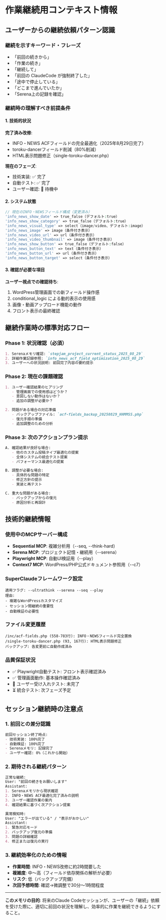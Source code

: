 # 作業継続用コンテキスト情報

## ユーザーからの継続依頼パターン認識

### 継続を示すキーワード・フレーズ
- 「前回の続きから」
- 「作業の続き」  
- 「継続して」
- 「前回の ClaudeCode が強制終了した」
- 「途中で停止している」
- 「どこまで進んでいたか」
- 「Serena上の記録を確認」

### 継続時の理解すべき前提条件

#### 1. 技術的状況
**完了済み改修**:
- INFO・NEWS ACFフィールドの完全最適化（2025年8月29日完了）
- toroku-dancerフィールド削減（80%削減）
- HTML表示問題修正（single-toroku-dancer.php）

**現在のフェーズ**: 
- 技術実装: ✅ 完了
- 自動テスト: ✅ 完了  
- ユーザー確認: 🔄 待機中

#### 2. システム状態
```php
// 現在のINFO・NEWSフィールド構成（変更済み）
'info_news_show_date' => true_false（デフォルト:true）
'info_news_show_category' => true_false（デフォルト:true） 
'info_news_visual_type' => select（image/video、デフォルト:image）
'info_news_image' => image（条件付き表示）
'info_news_video_url' => url（条件付き表示）
'info_news_video_thumbnail' => image（条件付き表示）
'info_news_show_button' => true_false（デフォルト:false）
'info_news_button_text' => text（条件付き表示）
'info_news_button_url' => url（条件付き表示）
'info_news_button_target' => select（条件付き表示）
```

#### 3. 確認が必要な項目
**ユーザー視点での確認待ち**:
1. WordPress管理画面での新フィールド操作感
2. conditional_logic による動的表示の使用感
3. 画像・動画アップロード機能の動作
4. フロント表示の最終確認

## 継続作業時の標準対応フロー

### Phase 1: 状況確認（必須）
```markdown
1. Serenaメモリ確認: `stepjam_project_current_status_2025_08_29`
2. 詳細作業記録参照: `info_news_acf_field_optimization_2025_08_29`
3. ユーザーへの状況説明: 前回完了内容の要約提示
```

### Phase 2: 現在の課題確認
```markdown
1. ユーザー確認結果のヒアリング
   - 管理画面での使用感はどうか？
   - 意図しない動作はないか？
   - 追加の調整が必要か？

2. 問題がある場合の対応準備
   - バックアップファイル: `acf-fields_backup_20250829_HHMMSS.php`
   - 復元手順の準備
   - 追加調整のための分析
```

### Phase 3: 次のアクションプラン提示
```markdown
A. 確認結果が良好な場合:
   - 他のカスタム投稿タイプ最適化の提案
   - 全体システムの統合テスト提案
   - パフォーマンス最適化の提案

B. 調整が必要な場合:
   - 具体的な問題の特定
   - 修正方針の提示
   - 実装と再テスト

C. 重大な問題がある場合:
   - バックアップからの復元
   - 原因分析と再設計
```

## 技術的継続情報

### 使用中のMCPサーバー構成
- **Sequential MCP**: 複雑分析用（--seq, --think-hard）
- **Serena MCP**: プロジェクト記憶・継続用（--serena）
- **Playwright MCP**: 自動UI検証用（--play）
- **Context7 MCP**: WordPress/PHP公式ドキュメント参照用（--c7）

### SuperClaudeフレームワーク設定
```
適用フラグ: --ultrathink --serena --seq --play
理由: 
- 複雑なWordPressカスタマイズ
- セッション間継続の重要性
- 自動検証の必要性
```

### ファイル変更履歴
```
/inc/acf-fields.php (558-783行): INFO・NEWSフィールド完全置換
/single-toroku-dancer.php (93, 167行): HTML表示問題修正
バックアップ: 各変更前に自動作成済み
```

### 品質保証状況
- ✅ Playwright自動テスト: フロント表示確認済み
- ✅ 管理画面動作: 基本操作確認済み
- 🔄 ユーザー受け入れテスト: 未完了
- ⏳ 統合テスト: 次フェーズ予定

## セッション継続時の注意点

### 1. 前回との差分認識
```markdown
前回セッション終了時点:
- 技術実装: 100%完了
- 自動検証: 100%完了  
- Serenaメモリ: 記録完了
- ユーザー確認: 0%（これから開始）
```

### 2. 期待される継続パターン
```markdown
正常な継続:
User: "前回の続きをお願いします"
Assistant: 
1. Serenaメモリから現状確認
2. INFO・NEWS ACF最適化完了済みの説明
3. ユーザー確認作業の案内
4. 確認結果に基づく次アクション提案

異常検知時:
User: "エラーが出ている" / "表示がおかしい"
Assistant:
1. 緊急対応モード
2. バックアップ復元の準備
3. 問題の詳細確認
4. 修正または復元の実行
```

### 3. 継続効率化のための情報
- **作業時間**: INFO・NEWS改修に約2時間要した
- **複雑度**: 中〜高（フィールド依存関係の解析が必要）
- **リスク**: 低（バックアップ完備）
- **次回予想時間**: 確認→微調整で30分〜1時間程度

---

**このメモリの目的**: 将来のClaude Codeセッションが、ユーザーの「継続」依頼を受けた際に、適切に前回の状況を理解し、効率的に作業を継続できるようにすること。